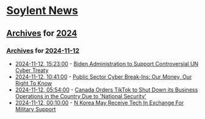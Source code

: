 # [Soylent News](../../../README.md)

## [Archives](../../index.md) for [2024](../index.md)

### [Archives](../../index.md) for [2024-11-12](index.md)

* [2024-11-12, 15:23:00](https://soylentnews.org/article.pl?sid=24/11/11/1954232&from=rss) - [Biden Administration to Support Controversial UN Cyber Treaty](https://soylentnews.org/article.pl?sid=24/11/11/1954232&from=rss)
* [2024-11-12, 10:41:00](https://soylentnews.org/article.pl?sid=24/11/10/1625222&from=rss) - [Public Sector Cyber Break-Ins: Our Money, Our Right To Know](https://soylentnews.org/article.pl?sid=24/11/10/1625222&from=rss)
* [2024-11-12, 05:54:00](https://soylentnews.org/article.pl?sid=24/11/10/043255&from=rss) - [Canada Orders TikTok to Shut Down its Business Operations in the Country Due to 'National Security'](https://soylentnews.org/article.pl?sid=24/11/10/043255&from=rss)
* [2024-11-12, 00:10:00](https://soylentnews.org/article.pl?sid=24/11/10/0411233&from=rss) - [N Korea May Receive Tech In Exchange For Military Support](https://soylentnews.org/article.pl?sid=24/11/10/0411233&from=rss)

